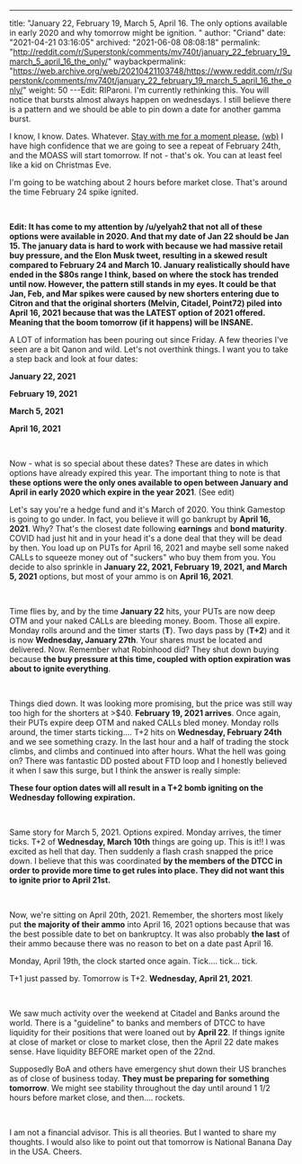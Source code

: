 ---
title: "January 22, February 19, March 5, April 16. The only options available in early 2020 and why tomorrow might be ignition. "
author: "Criand"
date: "2021-04-21 03:16:05"
archived: "2021-06-08 08:08:18"
permalink: "http://reddit.com/r/Superstonk/comments/mv740t/january_22_february_19_march_5_april_16_the_only/"
waybackpermalink: "https://web.archive.org/web/20210421103748/https://www.reddit.com/r/Superstonk/comments/mv740t/january_22_february_19_march_5_april_16_the_only/"
weight: 50
---Edit: RIParoni. I'm currently rethinking this. You will notice that bursts almost always happen on wednesdays. I still believe there is a pattern and we should be able to pin down a date for another gamma burst. 


I know, I know. Dates. Whatever. [Stay with me for a moment please.](https://www.youtube.com/watch?v=OuP2dOxhELQ) [(wb)](https://www.youtube.com/watch?v=OuP2dOxhELQ) I have high confidence that we are going to see a repeat of February 24th, and the MOASS will start tomorrow. If not - that's ok. You can at least feel like a kid on Christmas Eve.


I'm going to be watching about 2 hours before market close. That's around the time February 24 spike ignited.


​


**Edit: It has come to my attention by /u/yelyah2 that not all of these options were available in 2020. And that my date of Jan 22 should be Jan 15. The january data is hard to work with because we had massive retail buy pressure, and the Elon Musk tweet, resulting in a skewed result compared to February 24 and March 10. January realistically should have ended in the $80s range I think, based on where the stock has trended until now. However, the pattern still stands in my eyes. It could be that Jan, Feb, and Mar spikes were caused by new shorters entering due to Citron and
that the original shorters (Melvin, Citadel, Point72) piled into April 16, 2021 because that was the LATEST option of 2021 offered. Meaning that the boom tomorrow (if it happens) will be INSANE.**


A LOT of information has been pouring out since Friday. A few theories I've seen are a bit Qanon and wild. Let's not overthink things. I want you to take a step back and look at four dates:


**January 22, 2021**


**February 19, 2021**


**March 5, 2021**


**April 16, 2021**


​


Now - what is so special about these dates? These are dates in which options have already expired this year. The important thing to note is that **these options were the only ones available to open between January and April in early 2020 which expire in the year 2021**. (See edit)


Let's say you're a hedge fund and it's March of 2020. You think Gamestop is going to go under. In fact, you believe it will go bankrupt by **April 16, 2021**. Why? That's the closest date following **earnings** and **bond maturity**. COVID had just hit and in your head it's a done deal that they will be dead by then. You load up on PUTs for April 16, 2021 and maybe sell some naked CALLs to squeeze money out of "suckers" who buy them from you. You decide to also sprinkle in **January 22, 2021, February 19, 2021, and March 5, 2021** options, but most of your ammo is on **April 16, 2021**.


​


Time flies by, and by the time **January 22** hits, your PUTs are now deep OTM and your naked CALLs are bleeding money. Boom. Those all expire. Monday rolls around and the timer starts (**T**). Two days pass by (**T+2**) and it is now **Wednesday, January 27th**. Your shares must be located and delivered. Now. Remember what Robinhood did? They shut down buying because **the buy pressure at this time, coupled with option expiration was about to ignite everything**.


​


Things died down. It was looking more promising, but the price was still way too high for the shorters at >$40. **February 19, 2021 arrives**. Once again, their PUTs expire deep OTM and naked CALLs bled money. Monday rolls around, the timer starts ticking.... T+2 hits on **Wednesday, February 24th** and we see something crazy. In the last hour and a half of trading the stock climbs, and climbs and continued into after hours. What the hell was going on? There was fantastic DD posted about FTD loop and I honestly believed it when I saw this surge, but I think the answer is really simple:


**These four option dates will all result in a T+2 bomb igniting on the Wednesday following expiration.**


​


Same story for March 5, 2021. Options expired. Monday arrives, the timer ticks. T+2 of **Wednesday, March 10th** things are going up. This is it!! I was excited as hell that day. Then suddenly a flash crash snapped the price down. I believe that this was coordinated **by the members of the DTCC in order to provide more time to get rules into place. They did not want this to ignite prior to April 21st.**


​


Now, we're sitting on April 20th, 2021. Remember, the shorters most likely put **the majority of their ammo** into April 16, 2021 options because that was the best possible date to bet on bankruptcy. It was also probably **the last** of their ammo because there was no reason to bet on a date past April 16.


Monday, April 19th, the clock started once again. Tick.... tick... tick.


T+1 just passed by. Tomorrow is T+2. **Wednesday, April 21, 2021**.


​


We saw much activity over the weekend at Citadel and Banks around the world. There is a "guideline" to banks and members of DTCC to have liquidity for their positions that were loaned out by **April 22**. If things ignite at close of market or close to market close, then the April 22 date makes sense. Have liquidity BEFORE market open of the 22nd.


Supposedly BoA and others have emergency shut down their US branches as of close of business today. **They must be preparing for something tomorrow**. We might see stability throughout the day until around 1 1/2 hours before market close, and then.... rockets.


​


I am not a financial advisor. This is all theories. But I wanted to share my thoughts. I would also like to point out that tomorrow is National Banana Day in the USA. Cheers.

